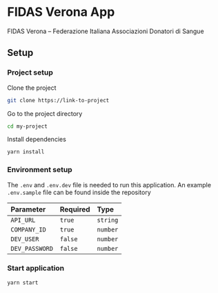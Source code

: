 # FIDAS Verona App

FIDAS Verona – Federazione Italiana Associazioni Donatori di Sangue

## Setup

### Project setup

Clone the project

```bash
git clone https://link-to-project
```

Go to the project directory

```bash
cd my-project
```

Install dependencies

```bash
yarn install
```

### Environment setup

The `.env` and `.env.dev` file is needed to run this application.
An example `.env.sample` file can be found inside the repository

| Parameter      | Required | Type     |
| :------------- | :------- | :------- |
| `API_URL`      | `true`   | `string` |
| `COMPANY_ID`   | `true`   | `number` |
| `DEV_USER`     | `false`  | `number` |
| `DEV_PASSWORD` | `false`  | `number` |

### Start application

```bash
yarn start
```
